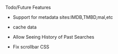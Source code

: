 
Todo/Future Features
* Support for metadata sites:IMDB,TMBD,mal,etc
* cache data
* Allow Seeing History of Past Searches

* Fix scrollbar CSS



